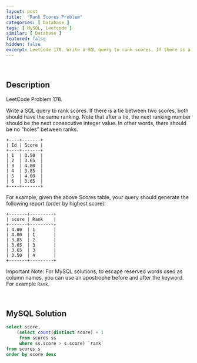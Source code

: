 ```yaml
---
layout: post
title:  "Rank Scores Problem"
categories: [ Database ]
tags: [ MySQL, Leetcode ]
similar: [ Database ]
featured: false
hidden: false
excerpt: LeetCode 178. Write a SQL query to rank scores. If there is a tie between two scores, both should have the same ranking.
---
```


<br />

## Description

LeetCode Problem 178. 

Write a SQL query to rank scores. If there is a tie between two scores, both should have the same ranking. Note that after a tie, the next ranking number should be the next consecutive integer value. In other words, there should be no "holes" between ranks.

```
+----+-------+
| Id | Score |
+----+-------+
| 1  | 3.50  |
| 2  | 3.65  |
| 3  | 4.00  |
| 4  | 3.85  |
| 5  | 4.00  |
| 6  | 3.65  |
+----+-------+
```

For example, given the above Scores table, your query should generate the following report (order by highest score):

```
+-------+---------+
| score | Rank    |
+-------+---------+
| 4.00  | 1       |
| 4.00  | 1       |
| 3.85  | 2       |
| 3.65  | 3       |
| 3.65  | 3       |
| 3.50  | 4       |
+-------+---------+
```

Important Note: For MySQL solutions, to escape reserved words used as column names, you can use an apostrophe before and after the keyword. For example `Rank`.



<br />

## MySQL Solution


```sql
select score,
    (select count(distinct score) + 1 
     from scores ss 
     where ss.score > s.score) `rank`
from scores s
order by score desc
```
